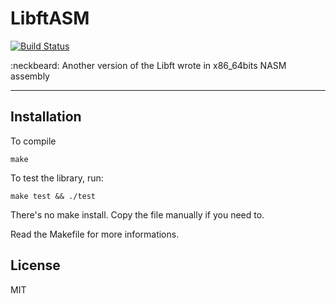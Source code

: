 # LibftASM

[![Build Status](https://travis-ci.org/jlagneau/libftASM.svg?branch=master)](https://travis-ci.org/jlagneau/libftASM)

:neckbeard: Another version of the Libft wrote in x86_64bits NASM assembly

---

## Installation

To compile

    make

To test the library, run:

    make test && ./test

There's no make install. Copy the file manually if you need to.

Read the Makefile for more informations.

## License

MIT
